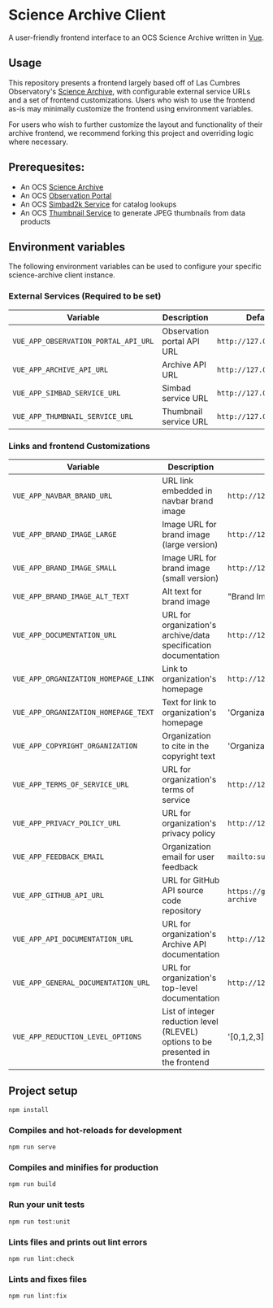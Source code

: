 # Science Archive Client

A user-friendly frontend interface to an OCS Science Archive written in [Vue](https://vuejs.org/).

## Usage

This repository presents a frontend largely based off of Las Cumbres Observatory's [Science Archive](https://archive.lco.global), with configurable external service URLs and a set of frontend customizations. Users who wish to use the frontend as-is may minimally customize the frontend using environment variables.

For users who wish to further customize the layout and functionality of their archive frontend, we recommend forking this project and overriding logic where necessary.

## Prerequesites:
* An OCS [Science Archive](https://github.com/observatorycontrolsystem/science-archive/)
* An OCS [Observation Portal](https://github.com/observatorycontrolsystem/observation-portal/)
* An OCS [Simbad2k Service](https://github.com/observatorycontrolsystem/simbad2k) for catalog lookups
* An OCS [Thumbnail Service](https://github.com/observatorycontrolsystem/thumbnail-service) to generate JPEG thumbnails from data products

## Environment variables

The following environment variables can be used to configure your specific science-archive client instance.

### External Services (**Required to be set**)
| Variable                              | Description                           | Default                 |
| ------------------------------------- | ------------------------------------- | ----------------------- |
| `VUE_APP_OBSERVATION_PORTAL_API_URL`  | Observation portal API URL            | `http://127.0.0.1:8000` |
| `VUE_APP_ARCHIVE_API_URL`             | Archive API URL                       | `http://127.0.0.1:8000` |
| `VUE_APP_SIMBAD_SERVICE_URL`          | Simbad service URL                    | `http://127.0.0.1:8000` |
| `VUE_APP_THUMBNAIL_SERVICE_URL`       | Thumbnail service URL                 | `http://127.0.0.1:8000` |
### Links and frontend Customizations
| Variable                              | Description                           | Default                 |
| ------------------------------------- | ------------------------------------- | ----------------------- |
| `VUE_APP_NAVBAR_BRAND_URL`            | URL link embedded in navbar brand image | `http://127.0.0.1:8000` |
| `VUE_APP_BRAND_IMAGE_LARGE`           | Image URL for brand image (large version) | `http://127.0.0.1:8000` |
| `VUE_APP_BRAND_IMAGE_SMALL`           | Image URL for brand image (small version) | `http://127.0.0.1:8000` |
| `VUE_APP_BRAND_IMAGE_ALT_TEXT`        | Alt text for brand image | "Brand Image"  |
| `VUE_APP_DOCUMENTATION_URL`           | URL for organization's archive/data specification documentation | `http://127.0.0.1:8000` |
| `VUE_APP_ORGANIZATION_HOMEPAGE_LINK`  | Link to organization's homepage | `http://127.0.0.1:8000` |
| `VUE_APP_ORGANIZATION_HOMEPAGE_TEXT`  | Text for link to organization's homepage | 'Organization Home' |
| `VUE_APP_COPYRIGHT_ORGANIZATION`      | Organization to cite in the copyright text | 'Organization' |
| `VUE_APP_TERMS_OF_SERVICE_URL`        | URL for organization's terms of service | `http://127.0.0.1:8000` |
| `VUE_APP_PRIVACY_POLICY_URL`          | URL for organization's privacy policy | `http://127.0.0.1:8000` |
| `VUE_APP_FEEDBACK_EMAIL`              | Organization email for user feedback | `mailto:support@organization.com`
| `VUE_APP_GITHUB_API_URL`              | URL for GitHub API source code repository | `https://github.com/observatorycontrolsystem/science-archive`
| `VUE_APP_API_DOCUMENTATION_URL`       | URL for organization's Archive API documentation | `http://127.0.0.1:8000`
| `VUE_APP_GENERAL_DOCUMENTATION_URL`   | URL for organization's top-level documentation | `http://127.0.0.1:8000`
| `VUE_APP_REDUCTION_LEVEL_OPTIONS`     | List of integer reduction level (RLEVEL) options to be presented in the frontend | '[0,1,2,3]'


## Project setup
```
npm install
```

### Compiles and hot-reloads for development
```
npm run serve
```

### Compiles and minifies for production
```
npm run build
```

### Run your unit tests
```
npm run test:unit
```

### Lints files and prints out lint errors
```
npm run lint:check
```

### Lints and fixes files
```
npm run lint:fix
```
